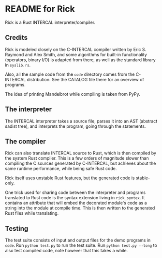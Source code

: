 # README for Rick

Rick is a Rust INTERCAL interpreter/compiler.

## Credits

Rick is modeled closely on the C-INTERCAL compiler written by Eric S. Raymond
and Alex Smith, and some algorithms for built-in functionality (operators,
binary I/O) is adapted from there, as well as the standard library in
`syslib.rs`.

Also, all the sample code from the `code` directory comes from the C-INTERCAL
distribution.  See the CATALOG file there for an overview of programs.

The idea of printing Mandelbrot while compiling is taken from PyPy.

## The interpreter

The INTERCAL interpreter takes a source file, parses it into an AST (abstract
sadist tree), and interprets the program, going through the statements.

## The compiler

Rick can also translate INTERCAL source to Rust, which is then compiled by the
system Rust compiler.  This is a few orders of magnitude slower than compiling
the C sources generated by C-INTERCAL, but achieves about the same runtime
performance, while being safe Rust code.

Rick itself uses unstable Rust features, but the generated code is stable-only.

One trick used for sharing code between the interpreter and programs translated
to Rust code is the syntax extension living in `rick_syntex`.  It contains an
attribute that will embed the decorated module's code as a string into the
module at compile time.  This is then written to the generated Rust files while
translating.

## Testing

The test suite consists of input and output files for the demo programs in
`code`.  Run `python test.py` to run the test suite.  Run `python test.py
--long` to also test compiled code, note however that this takes a while.
